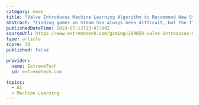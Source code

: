```yaml
---
category: news
title: "Valve Introduces Machine Learning Algorithm to Recommend New Steam Games"
abstract: "Finding games on Steam has always been difficult, but the flood of titles being published on the platform has made discoverability a massive problem for creators and gamers alike. Valve is attempting to improve the situation with a new game recommendation ..."
publishedDateTime: 2019-07-12T13:47:00Z
sourceUrl: https://www.extremetech.com/gaming/294859-valve-introduces-machine-learning-algorithm-to-recommend-new-steam-games
type: article
score: 34
published: false

provider:
  name: ExtremeTech
  id: extremetech.com

topics:
  - AI
  - Machine Learning
---
```

